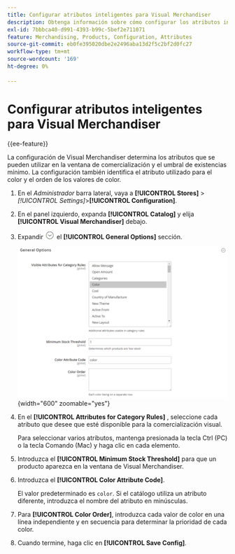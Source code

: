 ```yaml
---
title: Configurar atributos inteligentes para Visual Merchandiser
description: Obtenga información sobre cómo configurar los atributos inteligentes utilizados por Visual Merchandiser.
exl-id: 7bbbca40-d991-4393-b99c-5bef2e711071
feature: Merchandising, Products, Configuration, Attributes
source-git-commit: eb0fe395020dbe2e2496aba13d2f5c2bf2d0fc27
workflow-type: tm+mt
source-wordcount: '169'
ht-degree: 0%

---
```


# Configurar atributos inteligentes para Visual Merchandiser

{{ee-feature}}

La configuración de Visual Merchandiser determina los atributos que se pueden utilizar en la ventana de comercialización y el umbral de existencias mínimo. La configuración también identifica el atributo utilizado para el color y el orden de los valores de color.

1. En el _Administrador_ barra lateral, vaya a **[!UICONTROL Stores]** > _[!UICONTROL Settings]_>**[!UICONTROL Configuration]**.

1. En el panel izquierdo, expanda **[!UICONTROL Catalog]** y elija **[!UICONTROL Visual Merchandiser]** debajo.

1. Expandir ![Selector de expansión](../assets/icon-display-expand.png) el **[!UICONTROL General Options]** sección.

   ![Configuración del catálogo: visual merchandiser](../configuration-reference/catalog/assets/catalog-visual-merchandiser-general-options.png){width="600" zoomable="yes"}

1. En el **[!UICONTROL Attributes for Category Rules]** , seleccione cada atributo que desee que esté disponible para la comercialización visual.

   Para seleccionar varios atributos, mantenga presionada la tecla Ctrl (PC) o la tecla Comando (Mac) y haga clic en cada elemento.

1. Introduzca el **[!UICONTROL Minimum Stock Threshold]** para que un producto aparezca en la ventana de Visual Merchandiser.

1. Introduzca el **[!UICONTROL Color Attribute Code]**.

   El valor predeterminado es `color`. Si el catálogo utiliza un atributo diferente, introduzca el nombre del atributo en minúsculas.

1. Para **[!UICONTROL Color Order]**, introduzca cada valor de color en una línea independiente y en secuencia para determinar la prioridad de cada color.

1. Cuando termine, haga clic en **[!UICONTROL Save Config]**.
